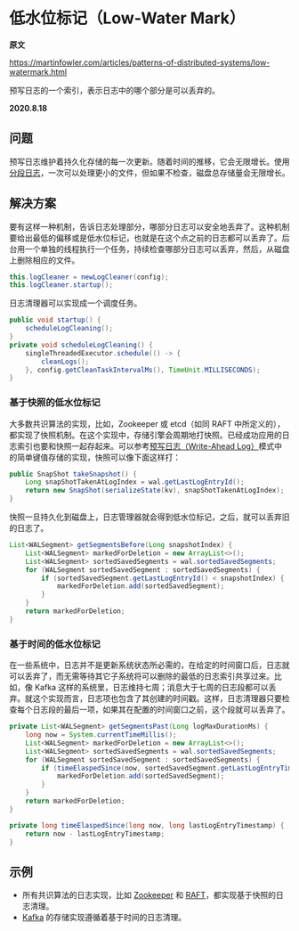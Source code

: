 # 低水位标记（Low-Water Mark）

**原文**

https://martinfowler.com/articles/patterns-of-distributed-systems/low-watermark.html

预写日志的一个索引，表示日志中的哪个部分是可以丢弃的。

**2020.8.18**

## 问题

预写日志维护着持久化存储的每一次更新。随着时间的推移，它会无限增长。使用[分段日志](https://martinfowler.com/articles/patterns-of-distributed-systems/log-segmentation.html)，一次可以处理更小的文件，但如果不检查，磁盘总存储量会无限增长。

## 解决方案

要有这样一种机制，告诉日志处理部分，哪部分日志可以安全地丢弃了。这种机制要给出最低的偏移或是低水位标记，也就是在这个点之前的日志都可以丢弃了。后台用一个单独的线程执行一个任务，持续检查哪部分日志可以丢弃，然后，从磁盘上删除相应的文件。

```java
this.logCleaner = newLogCleaner(config);
this.logCleaner.startup();
```

日志清理器可以实现成一个调度任务。

```java
public void startup() {
    scheduleLogCleaning();
}
private void scheduleLogCleaning() {
    singleThreadedExecutor.schedule(() -> {
        cleanLogs();
    }, config.getCleanTaskIntervalMs(), TimeUnit.MILLISECONDS);
}
```

### 基于快照的低水位标记

大多数共识算法的实现，比如，Zookeeper 或 etcd（如同 RAFT 中所定义的），都实现了快照机制。在这个实现中，存储引擎会周期地打快照。已经成功应用的日志索引也要和快照一起存起来。可以参考[预写日志（Write-Ahead Log）](https://martinfowler.com/articles/patterns-of-distributed-systems/wal.html)模式中的简单键值存储的实现，快照可以像下面这样打：

```java
public SnapShot takeSnapshot() {
    Long snapShotTakenAtLogIndex = wal.getLastLogEntryId();
    return new SnapShot(serializeState(kv), snapShotTakenAtLogIndex);
}
```

快照一旦持久化到磁盘上，日志管理器就会得到低水位标记，之后，就可以丢弃旧的日志了。

```java
List<WALSegment> getSegmentsBefore(Long snapshotIndex) {
    List<WALSegment> markedForDeletion = new ArrayList<>();
    List<WALSegment> sortedSavedSegments = wal.sortedSavedSegments;
    for (WALSegment sortedSavedSegment : sortedSavedSegments) {
        if (sortedSavedSegment.getLastLogEntryId() < snapshotIndex) {
            markedForDeletion.add(sortedSavedSegment);
        }
    }
    return markedForDeletion;
}
```

### 基于时间的低水位标记

在一些系统中，日志并不是更新系统状态所必需的，在给定的时间窗口后，日志就可以丢弃了，而无需等待其它子系统将可以删除的最低的日志索引共享过来。比如，像 Kafka 这样的系统里，日志维持七周；消息大于七周的日志段都可以丢弃。就这个实现而言，日志项也包含了其创建的时间戳。这样，日志清理器只要检查每个日志段的最后一项，如果其在配置的时间窗口之前，这个段就可以丢弃了。

```java
private List<WALSegment> getSegmentsPast(Long logMaxDurationMs) {
    long now = System.currentTimeMillis();
    List<WALSegment> markedForDeletion = new ArrayList<>();
    List<WALSegment> sortedSavedSegments = wal.sortedSavedSegments;
    for (WALSegment sortedSavedSegment : sortedSavedSegments) {
        if (timeElaspedSince(now, sortedSavedSegment.getLastLogEntryTimestamp()) > logMaxDurationMs) {
            markedForDeletion.add(sortedSavedSegment);
        }
    }
    return markedForDeletion;
}

private long timeElaspedSince(long now, long lastLogEntryTimestamp) {
    return now - lastLogEntryTimestamp;
}
```

## 示例

* 所有共识算法的日志实现，比如 [Zookeeper](https://github.com/apache/zookeeper/blob/master/zookeeper-server/src/main/java/org/apache/zookeeper/server/persistence/FileTxnLog.java) 和 [RAFT](https://github.com/etcd-io/etcd/blob/master/wal/wal.go)，都实现基于快照的日志清理。
* [Kafka](https://github.com/axbaretto/kafka/blob/master/core/src/main/scala/kafka/log/Log.scala) 的存储实现遵循着基于时间的日志清理。
